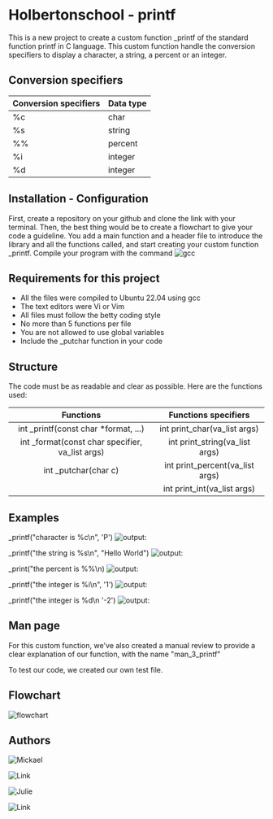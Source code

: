 
# Holbertonschool - printf

This is a new project to create a custom function _printf of the standard function printf in C language. This custom function handle the conversion specifiers to display a character, a string, a percent or an integer. 

## Conversion specifiers

| **Conversion specifiers** 	| **Data type** 	|
|---------------------------	|---------------	|
|             %c            	|      char     	|
|             %s            	|     string    	|
|             %%            	|    percent    	|
|             %i            	|    integer    	|
|             %d            	|    integer    	|


## Installation - Configuration

First, create a repository on your github and clone the link with your terminal.
Then, the best thing would be to create a flowchart to give your code a guideline.
You add a main function and a header file to introduce the library and all the functions called, and start creating your custom function _printf.
Compile your program with the command ![gcc](https://img.shields.io/badge/gcc-gray?style=plastic&logo=gcc)

## Requirements for this project

* All the files were compiled to Ubuntu 22.04 using gcc
* The text editors were Vi or Vim
* All files must follow the betty coding style
* No more than 5 functions per file
* You are not allowed to use global variables
* Include the _putchar function in your code

## Structure 
The code must be as readable and clear as possible. Here are the functions used:

|                  **Functions**                  	|     **Functions specifiers**    	|
|:-----------------------------------------------:	|:-------------------------------:	|
|       int _printf(const char *format, ...)      	|   int print_char(va_list args)  	|
| int _format(const char specifier, va_list args) 	|  int print_string(va_list args) 	|
|               int _putchar(char c)              	| int print_percent(va_list args) 	|
|                                                 	|   int print_int(va_list args)   	|

## Examples

_printf("character is %c\n", 'P')
![output:](https://img.shields.io/badge/output:-character%20is%20P-green?labelColor=GRAY&style=flat)

_printf("the string is %s\n", "Hello World")
![output:](https://img.shields.io/badge/output:-the%20string%20is%20Hello%20World-green?labelColor=GRAY&style=flat)

_print("the percent is %%\n)
![output:](https://img.shields.io/badge/output:-the%20percent%20is%20%25-green?labelColor=GRAY&style=flat)

_printf("the integer is %i\n", '1')
![output:](https://img.shields.io/badge/output:-the%20integer%20is%201-green?labelColor=GRAY&style=flat)

_printf("the integer is %d\n '-2')
![output:](https://img.shields.io/badge/output:-the%20integer%20is%20--2-green?labelColor=GRAY&style=flat)

## Man page

For this custom function, we've also created a manual review to provide a clear explanation of our function, with the name "man_3_printf"

To test our code, we created our own test file.

## Flowchart

![flowchart](Flowchart.png)

## Authors

![Mickael](https://img.shields.io/badge/Mickael-CHAUVIN-blue?labelColor=GRAY&style=social)

![Link](https://img.shields.io/badge/Link-https://github.com/AlphaDesnoc-grey?style=flat)

![Julie](https://img.shields.io/badge/Julie-TOLVE-blue?labelColor=GRAY&style=social)

![Link](https://img.shields.io/badge/Link-https://github.com/JulieRaph-grey?style=flat)

